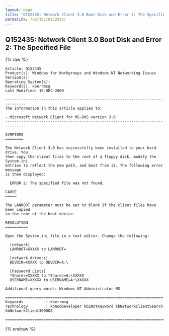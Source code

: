 ```yaml
---
layout: page
title: "Q152435: Network Client 3.0 Boot Disk and Error 2: The Specified File"
permalink: /kb/152/Q152435/
---
```


## Q152435: Network Client 3.0 Boot Disk and Error 2: The Specified File

{% raw %}

	Article: Q152435
	Product(s): Windows for Workgroups and Windows NT Networking Issues
	Version(s): 
	Operating System(s): 
	Keyword(s): kberrmsg
	Last Modified: 15-DEC-2000
	
	-------------------------------------------------------------------------------
	The information in this article applies to:
	
	- Microsoft Network Client for MS-DOS version 3.0 
	-------------------------------------------------------------------------------
	
	SYMPTOMS
	========
	
	The Network Client 3.0 has successfully been installed to your hard drive. You
	then copy the client files to the root of a floppy disk, modify the System.ini
	entries to reflect the new path, and boot from it. The following error message
	is then displayed:
	
	  ERROR 2: The specified file was not found.
	
	CAUSE
	=====
	
	The LANROOT parameter must be set to blank if the client files have been copied
	to the root of the boot device.
	
	RESOLUTION
	==========
	
	Open the System.ini file in a text editor. Change the following:
	
	  [network]
	  LANROOT=XXXXX to LANROOT=
	
	  [network drivers]
	  DEVDIR=XXXXX to DEVDIR=A:\
	
	  [Password Lists]
	  *Shares=XXXXX to *Shares=A:\XXXXX
	  USERNAME=XXXXX to USERNAME=A:\XXXXX
	
	Additional query words: Windows NT Administrator MS
	
	======================================================================
	Keywords          : kberrmsg 
	Technology        : kbAudDeveloper kbZNotKeyword kbNetworkClientSearch kbNetworkClient300DOS
	
	=============================================================================
	

{% endraw %}
